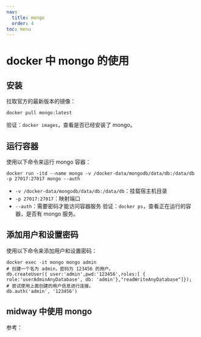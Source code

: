 ```yaml
---
nav:
  title: mongo
  order: 4
toc: menu
---
```


# docker 中 mongo 的使用

## 安装

拉取官方的最新版本的镜像：

```
docker pull mongo:latest
```

验证：`docker images`，查看是否已经安装了 mongo。

## 运行容器

使用以下命令来运行 mongo 容器：

```
docker run -itd --name mongo -v /docker-data/mongodb/data/db:/data/db -p 27017:27017 mongo --auth
```

- `-v /docker-data/mongodb/data/db:/data/db`：挂载宿主机目录
- `-p 27017:27017`：映射端口
- `--auth`：需要密码才能访问容器服务
  验证：`docker ps`，查看正在运行的容器，是否有 mongo 服务。

## 添加用户和设置密码

使用以下命令来添加用户和设置密码：

```
docker exec -it mongo mongo admin
# 创建一个名为 admin，密码为 123456 的用户。
db.createUser({ user:'admin',pwd:'123456',roles:[ { role:'userAdminAnyDatabase', db: 'admin'},"readWriteAnyDatabase"]});
# 尝试使用上面创建的用户信息进行连接。
db.auth('admin', '123456')
```

## midway 中使用 mongo

参考：
